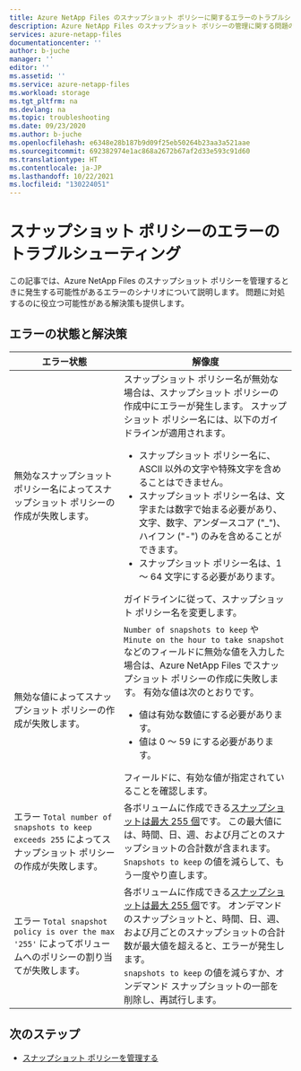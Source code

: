 ```yaml
---
title: Azure NetApp Files のスナップショット ポリシーに関するエラーのトラブルシューティング | Microsoft Docs
description: Azure NetApp Files のスナップショット ポリシーの管理に関する問題のトラブルシューティングに役立つエラー メッセージと解決策について説明します。
services: azure-netapp-files
documentationcenter: ''
author: b-juche
manager: ''
editor: ''
ms.assetid: ''
ms.service: azure-netapp-files
ms.workload: storage
ms.tgt_pltfrm: na
ms.devlang: na
ms.topic: troubleshooting
ms.date: 09/23/2020
ms.author: b-juche
ms.openlocfilehash: e6348e28b187b9d09f25eb50264b23aa3a521aae
ms.sourcegitcommit: 692382974e1ac868a2672b67af2d33e593c91d60
ms.translationtype: HT
ms.contentlocale: ja-JP
ms.lasthandoff: 10/22/2021
ms.locfileid: "130224051"
---
```

# <a name="troubleshoot-snapshot-policy-errors"></a>スナップショット ポリシーのエラーのトラブルシューティング

この記事では、Azure NetApp Files のスナップショット ポリシーを管理するときに発生する可能性があるエラーのシナリオについて説明します。 問題に対処するのに役立つ可能性がある解決策も提供します。

## <a name="error-conditions-and-resolutions"></a>エラーの状態と解決策 

|     エラー状態    |     解像度    |
|-|-|
| 無効なスナップショット ポリシー名によってスナップショット ポリシーの作成が失敗します。 | スナップショット ポリシー名が無効な場合は、スナップショット ポリシーの作成中にエラーが発生します。 スナップショット ポリシー名には、以下のガイドラインが適用されます。  <ul><li> スナップショット ポリシー名に、ASCII 以外の文字や特殊文字を含めることはできません。 </li> <li> スナップショット ポリシー名は、文字または数字で始まる必要があり、文字、数字、アンダースコア ("_")、ハイフン ("-") のみを含めることができます。 </li> <li> スナップショット ポリシー名は、1 ～ 64 文字にする必要があります。  </li></ul> ガイドラインに従って、スナップショット ポリシー名を変更します。  |
| 無効な値によってスナップショット ポリシーの作成が失敗します。 | `Number of snapshots to keep` や `Minute on the hour to take snapshot` などのフィールドに無効な値を入力した場合は、Azure NetApp Files でスナップショット ポリシーの作成に失敗します。 有効な値は次のとおりです。  <ul><li>値は有効な数値にする必要があります。</li> <li>値は 0 ～ 59 にする必要があります。</li></ul> フィールドに、有効な値が指定されていることを確認します。 | 
| エラー `Total number of snapshots to keep exceeds 255` によってスナップショット ポリシーの作成が失敗します。 | 各ボリュームに作成できる[スナップショットは最大 255 個](azure-netapp-files-resource-limits.md)です。 この最大値には、時間、日、週、および月ごとのスナップショットの合計数が含まれます。 <br> `Snapshots to keep` の値を減らして、もう一度やり直します。 |
| エラー `Total snapshot policy is over the max '255'` によってボリュームへのポリシーの割り当てが失敗します。 | 各ボリュームに作成できる[スナップショットは最大 255 個](azure-netapp-files-resource-limits.md)です。 オンデマンドのスナップショットと、時間、日、週、および月ごとのスナップショットの合計数が最大値を超えると、エラーが発生します。 <br> `snapshots to keep` の値を減らすか、オンデマンド スナップショットの一部を削除し、再試行します。 | 

## <a name="next-steps"></a>次のステップ  

* [スナップショット ポリシーを管理する](snapshots-manage-policy.md)
